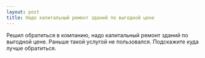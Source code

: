 ```yaml
---
layout: post 
title: Надо капитальный ремонт зданий по выгодной цене 
--- 
```

Решил обратиться в компанию, надо капитальный ремонт зданий по выгодной цене. Раньше такой услугой не пользовался. Подскажите куда лучше обратиться.